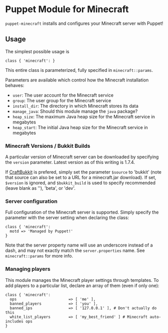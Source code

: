 # Puppet Module for Minecraft

`puppet-minecraft` installs and configures your Minecraft server with Puppet!

## Usage

The simplest possible usage is

    class { 'minecraft': }

This entire class is parameterized, fully specified in `minecraft::params`.

Parameters are available which control how the Minecraft installation
behaves:

  * `user`: The user account for the Minecraft service
  * `group`: The user group for the Minecraft service
  * `install_dir`: The directory in which Minecraft stores its data
  * `manage_java`: Should this module manage the `java` package?
  * `heap_size`: The maximum Java heap size for the Minecraft service in megabytes
  * `heap_start`: The initial Java heap size for the Minecraft service in megabytes

### Minecraft Versions / Bukkit Builds

A particular version of Minecraft server can be downloaded by
specifying the `version` parameter. Latest version as of this writing
is 1.7.4.

If [CraftBukkit](http://dl.bukkit.org/downloads/craftbukkit/) is
prefered, simply set the parameter `$source` to 'bukkit' (note that
source can also be set to a URL for a minecraft.jar download). If set,
`$version` is ignored, and `$bukkit_build` is used to specify
recommended (leave blank as ''), 'beta', or 'dev'.

### Server configuration

Full configuration of the Minecraft server is supported. Simply
specify the parameter with the server setting when declaring the
class:

    class { 'minecraft':
      motd => 'Managed by Puppet!'
	}

Note that the server property name will use an underscore
instead of a dash, and may not exactly match the `server.properties`
name. See `minecraft::params` for more info.

### Managing players

This module manages the Minecraft player settings through
templates. To add players to a particular list, declare an array of
them (even if only one):

    class { 'minecraft':
	  ops						=> [ 'me' ],
	  banned_players			=> [ 'you' ],
	  banned_ips				=> [ '127.0.0.1' ], # Don't actually do this
	  white_list_players		=> [ 'my_best_friend' ] # Minecraft auto-includes ops
	}
